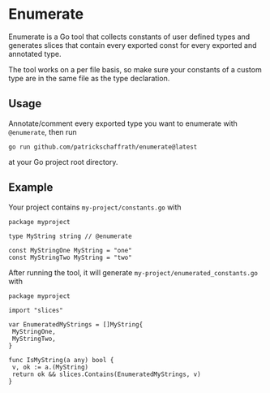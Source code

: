 # Enumerate

Enumerate is a Go tool that collects constants of user defined types and generates slices that contain every exported const for every exported and annotated type.

The tool works on a per file basis, so make sure your constants of a custom type are in the same file as the type declaration.

## Usage

Annotate/comment every exported type you want to enumerate with `@enumerate`, then run

`go run github.com/patrickschaffrath/enumerate@latest`

at your Go project root directory.

## Example

Your project contains `my-project/constants.go` with

```golang
package myproject

type MyString string // @enumerate

const MyStringOne MyString = "one"
const MyStringTwo MyString = "two"
```

After running the tool, it will generate `my-project/enumerated_constants.go` with

```golang
package myproject

import "slices"

var EnumeratedMyStrings = []MyString{
 MyStringOne,
 MyStringTwo,
}

func IsMyString(a any) bool {
 v, ok := a.(MyString)
 return ok && slices.Contains(EnumeratedMyStrings, v)
}
```
